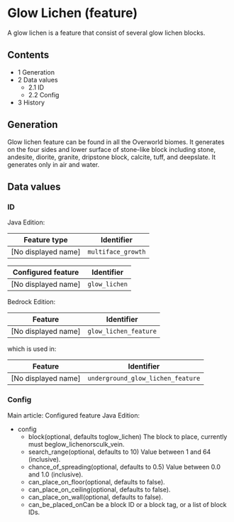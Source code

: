 # Glow Lichen (feature)
A glow lichen is a feature that consist of several glow lichen blocks.

## Contents
- 1 Generation
- 2 Data values
	- 2.1 ID
	- 2.2 Config
- 3 History

## Generation
Glow lichen feature can be found in all the Overworld biomes. It generates on the four sides and lower surface of stone-like block including stone, andesite, diorite, granite, dripstone block, calcite, tuff, and deepslate. It generates only in air and water.

## Data values
### ID
Java Edition:

| Feature type        | Identifier         |
|---------------------|--------------------|
| [No displayed name] | `multiface_growth` |

| Configured feature  | Identifier    |
|---------------------|---------------|
| [No displayed name] | `glow_lichen` |

Bedrock Edition:

| Feature             | Identifier            |
|---------------------|-----------------------|
| [No displayed name] | `glow_lichen_feature` |

which is used in:

| Feature             | Identifier                        |
|---------------------|-----------------------------------|
| [No displayed name] | `underground_glow_lichen_feature` |

### Config
Main article: Configured feature
Java Edition:

- config
	- block(optional, defaults toglow_lichen) The block to place, currently must beglow_lichenorsculk_vein.
	- search_range(optional, defaults to 10) Value between 1 and 64 (inclusive).
	- chance_of_spreading(optional, defaults to 0.5) Value between 0.0 and 1.0 (inclusive).
	- can_place_on_floor(optional, defaults to false).
	- can_place_on_ceiling(optional, defaults to false).
	- can_place_on_wall(optional, defaults to false).
	- can_be_placed_onCan be a block ID or a block tag, or a list of block IDs.


